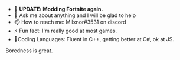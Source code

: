 - 🔭 <b>UPDATE: Modding Fortnite again.</b>
- 💬 Ask me about anything and I will be glad to help
- 📫 How to reach me: Milxnor#3531 on discord
- ⚡ Fun fact: I'm really good at most games.
- 🎉Coding Languages: Fluent in C++, getting better at C#, ok at JS.

Boredness is great.
<br><br>
